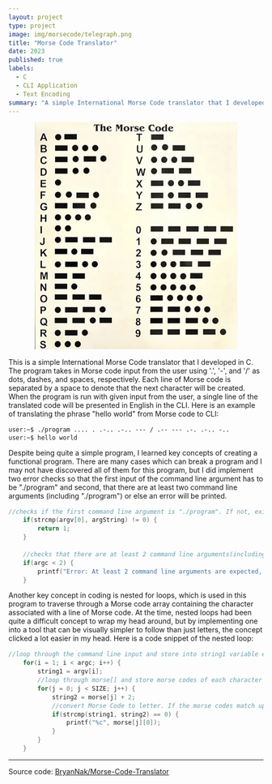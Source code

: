```yaml
---
layout: project
type: project
image: img/morsecode/telegraph.png
title: "Morse Code Translator"
date: 2023
published: true
labels:
  - C
  - CLI Application
  - Text Encoding
summary: "A simple International Morse Code translator that I developed for ICS 212."
---
```

<p align="center">
<img class="img-fluid" width="400" src="../img/morsecode/morse-code-transformed.png">
</p>
This is a simple International Morse Code translator that I developed in C. The program takes in Morse code input from the user using '.', '-', and '/' as dots, dashes, and spaces, respectively. Each line of Morse code is separated by a space to denote that the next character will be created. When the program is run with given input from the user, a single line of the translated code will be presented in English in the CLI.
Here is an example of translating the phrase "hello world" from Morse code to CLI:

```
user:~$ ./program .... . .-.. .-.. --- / .-- --- .-. .-.. -..
user:~$ hello world
```

Despite being quite a simple program, I learned key concepts of creating a functional program. There are many cases which can break a program and I may not have discovered all of them for this program, but I did implement two error checks so that the first input of the command line argument has to be "./program" and second, that there are at least two command line arguments (including "./program") or else an error will be printed.

```c
//checks if the first command line argument is "./program". If not, exit program
	if(strcmp(argv[0], argString) != 0) {
		return 1;
	}

	//checks that there are at least 2 command line arguments(including "./program") or else throw error
	if(argc < 2) {
		printf("Error: At least 2 command line arguments are expected, only 1 present. Enter Morse Code on the command line.\n");
	}
```
Another key concept in coding is nested for loops, which is used in this program to traverse through a Morse code array containing the character associated with a line of Morse code. At the time, nested loops had been quite a difficult concept to wrap my head around, but by implementing one into a tool that can be visually simpler to follow than just letters, the concept clicked a lot easier in my head. Here is a code snippet of the nested loop:
```c
//loop through the command line input and store into string1 variable every loop
	for(i = 1; i < argc; i++) {
		string1 = argv[i];
		//loop through morse[] and store morse codes of each character in string 2 every loop to compare with command line arguments
		for(j = 0; j < SIZE; j++) {
			string2 = morse[j] + 2;
			//convert Morse Code to letter. If the morse codes match up then print out the character for that morse code
			if(strcmp(string1, string2) == 0) {
				printf("%c", morse[j][0]);
			}
		}
	} 
```
<hr>

Source code: <a href="https://github.com/BryanNak/Morse-Code-Translator"><i class="large github icon "></i>BryanNak/Morse-Code-Translator</a>
